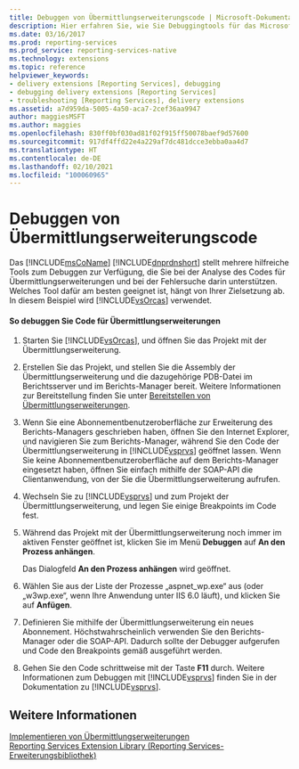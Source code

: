 ```yaml
---
title: Debuggen von Übermittlungserweiterungscode | Microsoft-Dokumentation
description: Hier erfahren Sie, wie Sie Debuggingtools für das Microsoft .NET Framework verwenden können, um Ihren Übermittlungserweiterungscode zu analysieren und Fehler darin zu finden.
ms.date: 03/16/2017
ms.prod: reporting-services
ms.prod_service: reporting-services-native
ms.technology: extensions
ms.topic: reference
helpviewer_keywords:
- delivery extensions [Reporting Services], debugging
- debugging delivery extensions [Reporting Services]
- troubleshooting [Reporting Services], delivery extensions
ms.assetid: a7d959da-5005-4a50-aca7-2cef36aa9947
author: maggiesMSFT
ms.author: maggies
ms.openlocfilehash: 830ff0bf030ad81f02f915ff50078baef9d57600
ms.sourcegitcommit: 917df4ffd22e4a229af7dc481dcce3ebba0aa4d7
ms.translationtype: HT
ms.contentlocale: de-DE
ms.lasthandoff: 02/10/2021
ms.locfileid: "100060965"
---
```

# <a name="debugging-delivery-extension-code"></a>Debuggen von Übermittlungserweiterungscode
  Das [!INCLUDE[msCoName](../../../includes/msconame-md.md)] [!INCLUDE[dnprdnshort](../../../includes/dnprdnshort-md.md)] stellt mehrere hilfreiche Tools zum Debuggen zur Verfügung, die Sie bei der Analyse des Codes für Übermittlungserweiterungen und bei der Fehlersuche darin unterstützen. Welches Tool dafür am besten geeignet ist, hängt von Ihrer Zielsetzung ab. In diesem Beispiel wird [!INCLUDE[vsOrcas](../../../includes/vsorcas-md.md)] verwendet.  
  
#### <a name="to-debug-your-delivery-extension-code"></a>So debuggen Sie Code für Übermittlungserweiterungen  
  
1.  Starten Sie [!INCLUDE[vsOrcas](../../../includes/vsorcas-md.md)], und öffnen Sie das Projekt mit der Übermittlungserweiterung.  
  
2.  Erstellen Sie das Projekt, und stellen Sie die Assembly der Übermittlungserweiterung und die dazugehörige PDB-Datei im Berichtsserver und im Berichts-Manager bereit. Weitere Informationen zur Bereitstellung finden Sie unter [Bereitstellen von Übermittlungserweiterungen](../../../reporting-services/extensions/delivery-extension/deploying-a-delivery-extension.md).  
  
3.  Wenn Sie eine Abonnementbenutzeroberfläche zur Erweiterung des Berichts-Managers geschrieben haben, öffnen Sie den Internet Explorer, und navigieren Sie zum Berichts-Manager, während Sie den Code der Übermittlungserweiterung in [!INCLUDE[vsprvs](../../../includes/vsprvs-md.md)] geöffnet lassen. Wenn Sie keine Abonnementbenutzeroberfläche auf dem Berichts-Manager eingesetzt haben, öffnen Sie einfach mithilfe der SOAP-API die Clientanwendung, von der Sie die Übermittlungserweiterung aufrufen.  
  
4.  Wechseln Sie zu [!INCLUDE[vsprvs](../../../includes/vsprvs-md.md)] und zum Projekt der Übermittlungserweiterung, und legen Sie einige Breakpoints im Code fest.  
  
5.  Während das Projekt mit der Übermittlungserweiterung noch immer im aktiven Fenster geöffnet ist, klicken Sie im Menü **Debuggen** auf **An den Prozess anhängen**.  
  
     Das Dialogfeld **An den Prozess anhängen** wird geöffnet.  
  
6.  Wählen Sie aus der Liste der Prozesse „aspnet_wp.exe“ aus (oder „w3wp.exe“, wenn Ihre Anwendung unter IIS 6.0 läuft), und klicken Sie auf **Anfügen**.  
  
7.  Definieren Sie mithilfe der Übermittlungserweiterung ein neues Abonnement. Höchstwahrscheinlich verwenden Sie den Berichts-Manager oder die SOAP-API. Dadurch sollte der Debugger aufgerufen und Code den Breakpoints gemäß ausgeführt werden.  
  
8.  Gehen Sie den Code schrittweise mit der Taste **F11** durch. Weitere Informationen zum Debuggen mit [!INCLUDE[vsprvs](../../../includes/vsprvs-md.md)] finden Sie in der Dokumentation zu [!INCLUDE[vsprvs](../../../includes/vsprvs-md.md)].  
  
## <a name="see-also"></a>Weitere Informationen  
 [Implementieren von Übermittlungserweiterungen](../../../reporting-services/extensions/delivery-extension/implementing-a-delivery-extension.md)   
 [Reporting Services Extension Library (Reporting Services-Erweiterungsbibliothek)](../../../reporting-services/extensions/reporting-services-extension-library.md)  
  
  
